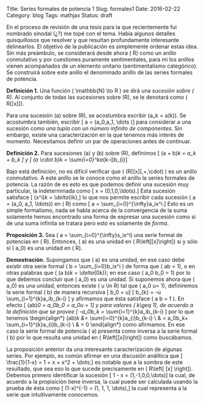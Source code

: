 Title: Series formales de potencia 1
Slug: formales1
Date: 2016-02-22
Category: blog
Tags: mathjax
Status: draft

En el proceso de revisión de una tesis para la que
recientemente fui nombrado sinodal (¿?) me topé con
el tema. Había algunos detalles quisquillosos que resolver
y que resultan profundamente interesante delinearlos.
El objetivo de la publicación es simplemente ordenar
estas idea.
Sin más preámbulo, se considerará desde ahora \( R\)
como un anillo conmutativo y por cuestiones puramente
sentimentales, para mi los anillos vienen acompañados de
un elemento unitario (sentimentalismo categórico).
Se construirá sobre este anillo el denominado anillo
de las series formales de potencia.

  **Definición 1.**  Una función \( \mathbb{N} \to R \) se dirá una
  *sucesión sobre \( R\)*. Al conjunto de todas
  las sucesiones sobre \(R\), se le denotará como
  \( R[[x]]\).

Para una sucesión \(a\) sobre \(R\), se acostumbra
escribir \(a_k = a(k)\). Se acostumbra también, escribir
\[ a = (a_0,a_1, \dots )\]
para considerar a una sucesión como
*una tupla con un número infinito de componentes*.
Sin embargo, existe una caracterización en la que tenemos
más interés de momento. Necesitamos definir un par de
operaciones antes de continuar.

  **Definición 2.**  Para sucesiones \(a\) y \(b\) sobre \(R\), definimos
  \[ (a + b)_k = a_k + b_k \]
  y
  \[ (a \cdot b)_k = \sum_{i=0}^ka_{k-i}b_{i}\]

Bajo está definición, no es difícil verificar que
\( (R[[x]],+,\cdot) \) es un anillo conmutativo.
A este anillo se le conoce como el anillo la
series formales de potencia. La razón de es esto es
que podemos definir una sucesión muy particular,
la indeterminada como
\[ x = (0,1,0,\ldots).\]
Esta sucesión satisface
\[ (x^i)_k = \delta_{ik},\]
lo que nos permite escribir cada sucesión
\( a = (a_0, a_1, \ldots)\) en \( R\) como
\[ a = \sum_{i=0}^{\infty}a_ix^i.\]
Esto es un simple formalismo, nada se habla acerca
de la convergencia de la suma solamente hemos encontrado una
forma de expresar una sucesión como si de una suma
infinita se tratara pero esto es solamente de *forma*.

  **Proposición 3.**  Sea \( a = \sum_{i=0}^{\infty}s_ix^i\) una serie
  formal de potencias en \( R\). Entonces, \( a\) es una
  unidad en \( R\left[[x]\right]\) si y sólo si \( a_0\) es
  una unidad en \( R\).


  **Demostración.**  Supongamos que \( a\) es una unidad, en ese caso debe existir
  otra serie formal \( b = \sum_{i=0}b_ix^i \) de forma
  que \( ab = 1\), o en otras palabras que
  \( (a b)_k = \delta_{0k}\); en ese caso \( a_0 b_0 = 1\) por
  lo que debemos concluir que \( a_0\) es una unidad.
  Si suponemos ahora que \( a_0\) es una unidad, entonces
  existe \( u \in R\) tal que \( a_0 u= 1\),  definiremos la
  serie formal  \( b\) de manera recursiva
  \[ b_0 = u\]
  \[ b_{k} = -u \sum_{i=1}^{k}a_ib_{k-i} \]
  y afirmamos que ésta satisface \( a b = 1 \). En efecto
  \[ (ab)_0 = a_0b_0 = a_0u = 1\]
  y para valores \( k\geq 1\),
  de acuerdo a la definición que se provee
  \[  -a_0b_k = \sum_{i=1}^{k}a_ib_{k-i} \]
  por lo que tenemos
    \begin{align*}
    (ab)_k &= \sum_{i=0}^{k}a_{i}b_{k-i} \\
    & = a_0b_k+ \sum_{i=1}^{k}a_{i}b_{k-i} \\
    & = 0
    \end{align*}
  como afirmamos. En ese caso la serie formal de potencia
  \( a\) presenta como inversa a la serie formal \( b\) por
  lo que resulta una unidad en \( R\left[[x]\right]\)
  como buscábamos.

La proposición anterior da una interesante caracterización
de algunas series. Por ejemplo, es común afirmar en una
discusión análitica que
\[ \frac{1}{1-x} = 1 + x + x^2 + \dots;\]
es notable que a la sombra de este resultado, que sea
eso lo que sucede precisamente en \( R\left[ [x] \right]\).
Debemos primero identificar la sucesión
\[ 1 - x = (1,-1,0,0,\dots)\]
la cual, de acuerdo a la propisición tiene inversa, la
cual puede ser calculada usando la prueba de ésta como
\[ (1-x)^{-1} = (1, 1, 1, \dots),\]
la cual representa a la serie que intuitivamente conocemos.
